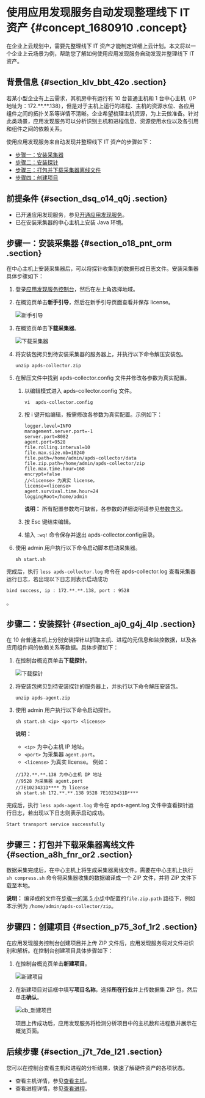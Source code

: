 # 使用应用发现服务自动发现整理线下 IT 资产 {#concept_1680910 .concept}

在企业上云规划中，需要先整理线下 IT 资产才能制定详细上云计划。本文将以一个企业上云场景为例，帮助您了解如何使用应用发现服务自动发现并整理线下 IT 资产。

## 背景信息 {#section_klv_bbt_42o .section}

若某小型企业有上云需求，其机房中有运行有 10 台普通主机和 1 台中心主机（IP 地址为：172.\*\*.\*\*.138），但是对于主机上运行的进程、主机的资源水位、各应用组件之间的拓扑关系等详情不清晰。企业希望梳理主机资源，为上云做准备。针对此类场景，应用发现服务可以分析识别主机和进程信息、资源使用水位以及各引用和组件之间的依赖关系。

使用应用发现服务来自动发现并整理线下 IT 资产的步骤如下：

-   [步骤一：安装采集器](#section_o18_pnt_orm)
-   [步骤二：安装探针](#section_aj0_g4j_4lp)
-   [步骤三：打包并下载采集器离线文件](#section_a8h_fnr_or2)
-   [步骤四：创建项目](#section_p75_3of_1r2)

## 前提条件 {#section_dsq_o14_q0j .section}

-   已开通应用发现服务，参见[开通应用发现服务](cn.zh-CN/快速入门/开通应用发现服务.md#)。
-   已在安装采集器的中心主机上安装 Java 环境。

## 步骤一：安装采集器 {#section_o18_pnt_orm .section}

在中心主机上安装采集器后，可以将探针收集到的数据形成日志文件。安装采集器具体步骤如下：

1.  登录[应用发现服务控制台](https://apds.console.aliyun.com)，然后在左上角选择地域。
2.  在概览页单击**新手引导**，然后在新手引导页面查看并保存 license。

    ![新手引导](http://static-aliyun-doc.oss-cn-hangzhou.aliyuncs.com/assets/img/1332370/156715348756979_zh-CN.png)

3.  在概览页单击**下载采集器**。

    ![下载采集器](http://static-aliyun-doc.oss-cn-hangzhou.aliyuncs.com/assets/img/1332370/156715348756973_zh-CN.png)

4.  将安装包拷贝到待安装采集器的服务器上，并执行以下命令解压安装包。

    ``` {#codeblock_0d0_20v_au9}
    unzip apds-collector.zip
    ```

5.  在解压文件中找到 apds-collector.config 文件并修改各参数为真实配置。
    1.  以编辑模式进入 apds-collector.config 文件。

        ``` {#codeblock_jgo_zev_m5f}
        vi  apds-collector.config
        ```

    2.  按 i 键开始编辑，按需修改各参数为真实配置。示例如下：

        ``` {#codeblock_82j_hnh_y35}
        logger.level=INFO
        management.server.port=-1
        server.port=8082
        agent.port=9528
        file.rolling.interval=10
        file.max.size.mb=10240
        file.path=/home/admin/apds-collector/data
        file.zip.path=/home/admin/apds-collector/zip
        file.max.time.hour=168
        encrypt=false
        //<license> 为真实 license。
        license=<license>
        agent.survival.time.hour=24
        loggingRoot=/home/admin
        ```

        **说明：** 所有配置参数均可缺省，各参数的详细说明请参见[参数含义](../../../../cn.zh-CN/操作指南/准备工作/安装采集器.md#table_ldn_rvz_z5q)。

    3.  按 Esc 键结束编辑。
    4.  输入 `:wq!` 命令保存并退出 apds-collector.config目录。
6.  使用 admin 用户执行以下命令启动脚本启动采集器。

    ``` {#codeblock_bch_1zh_qoz}
    sh start.sh
    ```


完成后，执行 `less apds-collector.log` 命令在 apds-collector.log 查看采集器运行日志，若出现以下日志则表示启动成功

``` {#codeblock_ouf_fji_oad}
bind success, ip : 172.**.**.138, port : 9528
```

。

## 步骤二：安装探针 {#section_aj0_g4j_4lp .section}

在 10 台普通主机上分别安装探针以抓取主机、进程的元信息和监控数据，以及各应用组件间的依赖关系等数据。具体步骤如下：

1.  在控制台概览页单击**下载探针**。

    ![下载探针](http://static-aliyun-doc.oss-cn-hangzhou.aliyuncs.com/assets/img/1332370/156715348756980_zh-CN.png)

2.  将安装包拷贝到待安装探针的服务器上，并执行以下命令解压安装包。

    ``` {#codeblock_ols_fns_ytu}
    unzip apds-agent.zip
    ```

3.  使用 admin 用户执行以下命令启动探针。

    ``` {#codeblock_ivo_2ip_8af}
    sh start.sh <ip> <port> <license>
    ```

    **说明：** 

    -   `<ip>` 为中心主机 IP 地址。
    -   `<port>` 为采集器 `agent.port`。
    -   `<license>` 为真实 license。
    例如：

    ``` {#codeblock_yun_53k_axy}
    //172.**.**.138 为中心主机 IP 地址
    //9528 为采集器 agent.port
    //7E1023431D**** 为 license
    sh start.sh 172.**.**.138 9528 7E1023431D****
    ```


完成后，执行 `less apds-agent.log` 命令在 apds-agent.log 文件中查看探针运行日志，若出现以下日志则表示启动成功。

``` {#codeblock_a18_zyc_g8d}
Start transport service successfully
```

## 步骤三：打包并下载采集器离线文件 {#section_a8h_fnr_or2 .section}

数据采集完成后，在中心主机上将生成采集器离线文件。需要在中心主机上执行 `sh compress.sh` 命令将采集器收集的数据编译成一个 ZIP 文件，并将 ZIP 文件下载至本地。

**说明：** 编译成的文件在[步骤一的第 5 小步](#config)中配置的`file.zip.path` 路径下，例如本示例为 `/home/admin/apds-collector/zip`。

## 步骤四：创建项目 {#section_p75_3of_1r2 .section}

在应用发现服务控制台创建项目并上传 ZIP 文件后，应用发现服务将对文件进识别和解析。在控制台创建项目具体步骤如下：

1.  在控制台概览页单击**新建项目**。

    ![新建项目](http://static-aliyun-doc.oss-cn-hangzhou.aliyuncs.com/assets/img/1332370/156715348756983_zh-CN.png)

2.  在新建项目对话框中填写**项目名称**，选择**所在行业**并上传数据集 ZIP 包，然后单击**确认**。

    ![db_新建项目](http://static-aliyun-doc.oss-cn-hangzhou.aliyuncs.com/assets/img/1332370/156715348756985_zh-CN.png)

    项目上传成功后，应用发现服务将检测分析项目中的主机数和进程数并展示在概览页面。


## 后续步骤 {#section_j7t_7de_l21 .section}

您可以在控制台查看主机和进程的分析结果，快速了解硬件资产的各项状态。

-   查看主机详情，参见[查看主机](../../../../cn.zh-CN/操作指南/控制台指南/查看主机.md#)。
-   查看进程详情，参见[查看进程](../../../../cn.zh-CN/操作指南/控制台指南/查看进程.md#)。

